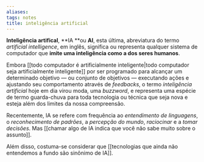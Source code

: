 ```yaml
---
aliases: 
tags: notes
title: inteligência artificial
---
```

**Inteligência artifical**, **IA **ou **AI**, esta última, abreviatura do termo _artificial intelligence_, em inglês, significa ou representa qualquer sistema de computador que **imite uma inteligência como a dos seres humanos**.

Embora [[todo computador é artificialmente inteligente|todo computador seja artificialmente inteligente]] por ser programado para alcançar um determinado objetivo — ou conjunto de objetivos — executando ações e ajustando seu comportamento através de _feedbacks_, o termo _inteligência artificial_ hoje em dia virou moda, uma _buzzword_, e representa uma espécie de termo guarda-chuva para toda tecnologia ou técnica que seja nova e esteja além dos limites da nossa compreensão.

Recentemente, IA se refere com frequência ao _entendimento de linguagens_, o _reconhecimento de padrões_, a _percepção do mundo_, _raciocinar_ e a _tomar decisões_. Mas [[chamar algo de IA indica que você não sabe muito sobre o assunto]].

Além disso, costuma-se considerar que [[tecnologias que ainda não entendemos a fundo são sinônimo de IA]].  